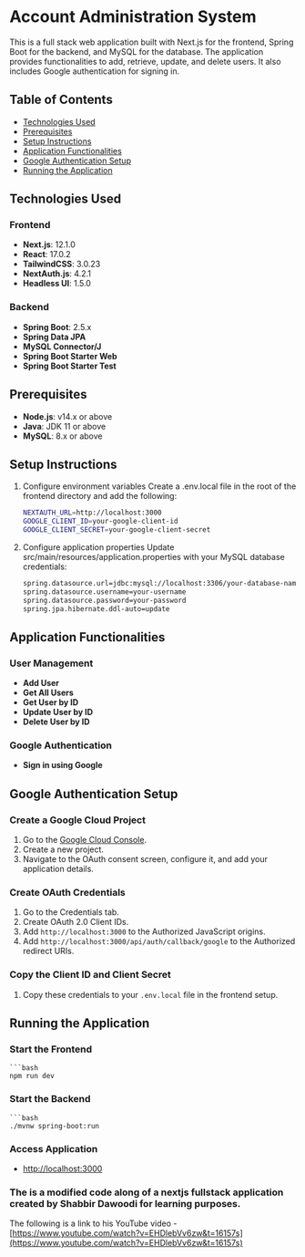 # Account Administration System
This is a full stack web application built with Next.js for the frontend, Spring Boot for the backend, and MySQL for the database. The application provides functionalities to add, retrieve, update, and delete users. It also includes Google authentication for signing in.

## Table of Contents
- [Technologies Used](#technologies-used)
- [Prerequisites](#prerequisites)
- [Setup Instructions](#setup-instructions)
- [Application Functionalities](#application-functionalities)
- [Google Authentication Setup](#google-authentication-setup)
- [Running the Application](#running-the-application)

## Technologies Used

### Frontend
- **Next.js**: 12.1.0
- **React**: 17.0.2
- **TailwindCSS**: 3.0.23
- **NextAuth.js**: 4.2.1
- **Headless UI**: 1.5.0

### Backend
- **Spring Boot**: 2.5.x
- **Spring Data JPA**
- **MySQL Connector/J**
- **Spring Boot Starter Web**
- **Spring Boot Starter Test**

## Prerequisites
- **Node.js**: v14.x or above
- **Java**: JDK 11 or above
- **MySQL**: 8.x or above

## Setup Instructions

1. Configure environment variables
   Create a .env.local file in the root of the frontend directory and add the following:
   ```bash
   NEXTAUTH_URL=http://localhost:3000
   GOOGLE_CLIENT_ID=your-google-client-id
   GOOGLE_CLIENT_SECRET=your-google-client-secret

2. Configure application properties
   Update src/main/resources/application.properties with your MySQL database credentials:
   ```bash
   spring.datasource.url=jdbc:mysql://localhost:3306/your-database-name
   spring.datasource.username=your-username
   spring.datasource.password=your-password
   spring.jpa.hibernate.ddl-auto=update

## Application Functionalities

### User Management
- **Add User**
- **Get All Users**
- **Get User by ID**
- **Update User by ID**
- **Delete User by ID**

### Google Authentication
- **Sign in using Google**

## Google Authentication Setup

### Create a Google Cloud Project
1. Go to the [Google Cloud Console](https://console.cloud.google.com/).
2. Create a new project.
3. Navigate to the OAuth consent screen, configure it, and add your application details.

### Create OAuth Credentials
1. Go to the Credentials tab.
2. Create OAuth 2.0 Client IDs.
3. Add `http://localhost:3000` to the Authorized JavaScript origins.
4. Add `http://localhost:3000/api/auth/callback/google` to the Authorized redirect URIs.

### Copy the Client ID and Client Secret
1. Copy these credentials to your `.env.local` file in the frontend setup.

## Running the Application

### Start the Frontend
    ```bash
    npm run dev

### Start the Backend
    ```bash
    ./mvnw spring-boot:run

### Access Application
- [http://localhost:3000](http://localhost:3000)

### The is a modified code along of a nextjs fullstack application created by Shabbir Dawoodi for learning purposes. 
The following is a link to his YouTube video - [https://www.youtube.com/watch?v=EHDlebVv6zw&t=16157s](https://www.youtube.com/watch?v=EHDlebVv6zw&t=16157s)
